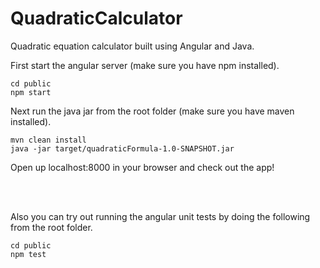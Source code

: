 # QuadraticCalculator
Quadratic equation calculator built using Angular and Java.

First start the angular server (make sure you have npm installed).
```console
cd public
npm start
```
Next run the java jar from the root folder (make sure you have maven installed).
```console
mvn clean install
java -jar target/quadraticFormula-1.0-SNAPSHOT.jar
```
Open up localhost:8000 in your browser and check out the app!

<br />
<br />

Also you can try out running the angular unit tests by doing the following from the root folder.
```console
cd public
npm test
```
